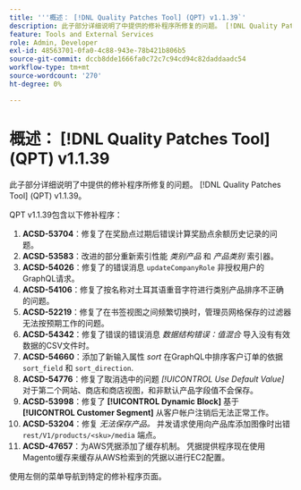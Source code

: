 ```yaml
---
title: '''概述： [!DNL Quality Patches Tool] (QPT) v1.1.39`'
description: 此子部分详细说明了中提供的修补程序所修复的问题。 [!DNL Quality Patches Tool] (QPT) v1.1.39。
feature: Tools and External Services
role: Admin, Developer
exl-id: 48563701-0fa0-4c88-943e-78b421b806b5
source-git-commit: dccb8dde1666fa0c72c7c94cd94c82daddaadc54
workflow-type: tm+mt
source-wordcount: '270'
ht-degree: 0%

---
```


# 概述： [!DNL Quality Patches Tool] (QPT) v1.1.39

此子部分详细说明了中提供的修补程序所修复的问题。 [!DNL Quality Patches Tool] (QPT) v1.1.39。

QPT v1.1.39包含以下修补程序：

1. **ACSD-53704**：修复了在奖励点过期后错误计算奖励点余额历史记录的问题。
1. **ACSD-53583**：改进的部分重新索引性能 *类别产品* 和 *产品类别* 索引器。
1. **ACSD-54026**：修复了的错误消息 `updateCompanyRole` 非授权用户的GraphQL请求。
1. **ACSD-54106**：修复了按名称对土耳其语重音字符进行类别产品排序不正确的问题。
1. **ACSD-52219**：修复了在书签视图之间频繁切换时，管理员网格保存的过滤器无法按预期工作的问题。
1. **ACSD-54342**：修复了错误的错误消息 *数据结构错误：值混合* 导入没有有效数据的CSV文件时。
1. **ACSD-54660**：添加了新输入属性 *sort* 在GraphQL中排序客户订单的依据 `sort_field` 和 `sort_direction`.
1. **ACSD-54776**：修复了取消选中的问题 *[!UICONTROL Use Default Value]* 对于第二个网站、商店和商店视图，和非默认产品字段值不会保存。
1. **ACSD-53998**：修复了 **[!UICONTROL Dynamic Block]** 基于 **[!UICONTROL Customer Segment]** 从客户帐户注销后无法正常工作。
1. **ACSD-53204**：修复 *无法保存产品。* 并发请求使用向产品库添加图像时出错 `rest/V1/products/<sku>/media` 端点。
1. **ACSD-47657**：为AWS凭据添加了缓存机制。 凭据提供程序现在使用Magento缓存来缓存从AWS检索到的凭据以进行EC2配置。

使用左侧的菜单导航到特定的修补程序页面。
